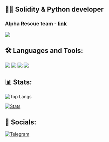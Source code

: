 ## 👨‍💻 Solidity & Python developer
### Alpha Rescue team - [link](https://t.me/rescue_alpha)
![](https://komarev.com/ghpvc/?username=Messxrem&color=blue&style=flat)
 
## 🛠 Languages and Tools:
![](https://img.shields.io/badge/Solidity-363636.svg?style=for-the-badge&logo=Solidity&logoColor=white)
![](https://img.shields.io/badge/Python-3776AB.svg?style=for-the-badge&logo=Python&logoColor=white)
![](https://img.shields.io/badge/Node.js-339933.svg?style=for-the-badge&logo=nodedotjs&logoColor=white)
![](https://img.shields.io/badge/TypeScript-3178C6.svg?style=for-the-badge&logo=TypeScript&logoColor=white)

## 📊 Stats:
![Top Langs](https://github-readme-stats.vercel.app/api/top-langs/?username=Messxrem&layout=compact&theme=github_dark)

[![Stats](https://github-readme-stats.vercel.app/api?username=Messxrem&show_icons=true&theme=github_dark)](https://github-readme-stats.vercel.app/api?username=Messxrem&show_icons=true&theme=github_dark)

## 🔗 Socials:
[![Telegram](https://img.shields.io/badge/-Telegram-090909?style=for-the-badge&logo=telegram)](https://t.me/Messxrem)

